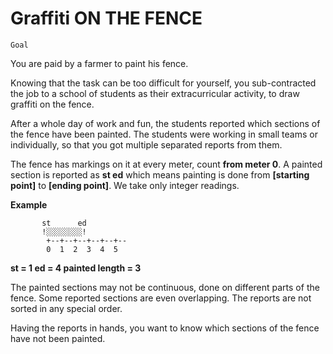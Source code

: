 Graffiti ON THE FENCE
=====================

	Goal
You are paid by a farmer to paint his fence.

Knowing that the task can be too difficult for yourself, you sub-contracted the job to a school of students as their extracurricular activity, to draw graffiti on the fence.

After a whole day of work and fun, the students reported which sections of the fence have been painted. The students were working in small teams or individually, so that you got multiple separated reports from them.

The fence has markings on it at every meter, count **from meter 0**. A painted section is reported as
**st ed**
which means painting is done from **[starting point]** to **[ending point]**.
We take only integer readings.

**Example**

 		   st      ed
 		   !░░░░░░░░!
	        +--+--+--+--+--+--
 	        0  1  2  3  4  5

**st = 1
ed = 4
painted length = 3**


The painted sections may not be continuous, done on different parts of the fence. Some reported sections are even overlapping. The reports are not sorted in any special order.

Having the reports in hands, you want to know which sections of the fence have not been painted.
